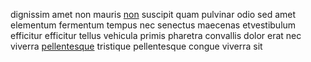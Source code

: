 dignissim amet non mauris [non](generated_webpages/in17.md) suscipit quam
pulvinar odio sed amet elementum fermentum tempus nec senectus maecenas
etvestibulum efficitur efficitur tellus vehicula primis pharetra convallis
dolor erat nec viverra [pellentesque](generated_webpages/felis3.md) tristique
pellentesque congue viverra sit